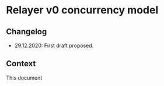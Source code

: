 # Relayer v0 concurrency model

## Changelog

* 29.12.2020: First draft proposed.

## Context


This document 
